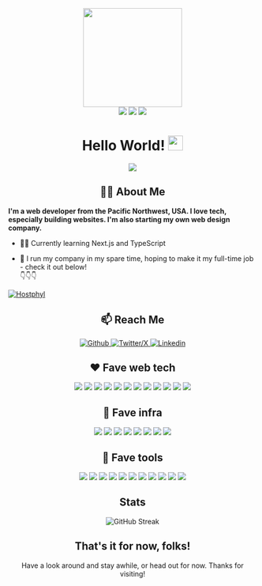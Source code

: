 <div align="center">
<img src="https://media.giphy.com/media/v1.Y2lkPTc5MGI3NjExYjllenZ1aG0zdnRueWR3NXJrN2tmd2tyeGV4bXlmdnk3MnNhbHhkayZlcD12MV9pbnRlcm5hbF9naWZfYnlfaWQmY3Q9cw/3kPDmoWdBpQPNhCnUG/giphy.gif" width="200">
</div>
<div align="center">
<img src="https://img.shields.io/badge/pronouns-he/him-purple">
<img src="https://img.shields.io/badge/building-websites-0066ff">
<img src="https://img.shields.io/badge/learning-web_tech-brightgreen">
</div>
<h1 align="center">
  Hello World!
  <img src="https://media.giphy.com/media/hvRJCLFzcasrR4ia7z/giphy.gif" width="30px"/>
</h1>
<div align="center">
<img src="https://media.giphy.com/media/QssGEmpkyEOhBCb7e1/giphy.gif">
</div>

<h2 align="center">👨‍💻 About Me</h2>

**I'm a web developer from the Pacific Northwest, USA. I love tech, especially building websites. I'm also starting my own web design company.**

- 👨‍🎓 Currently learning Next.js and TypeScript

- 🏢 I run my company in my spare time, hoping to make it my full-time job - check it out below!  
  👇👇👇

[![Hostphyl](https://img.shields.io/badge/hostphyl-hostphyl.com-0066ff?style=for-the-badge)](https://hostphyl.com)

<div align="center">
<h2>📫 Reach Me</h2>
    <a href="https://github.com/KitsapCreator">
        <img src="https://img.shields.io/badge/github-@KitsapCreator-181717?style=for-the-badge&logo=github" alt="Github">
    </a>
    <a href="https://twitter.com/cloviswebdev">
        <img src="https://img.shields.io/badge/twitter/x-@cloviswebdev-blue?style=for-the-badge&logo=x" alt="Twitter/X">
    </a>
    <a href="https://www.linkedin.com/in/clovisdaymartin/">
        <img src="https://img.shields.io/badge/linkedin-Clovis_Martin-0A66C2?style=for-the-badge&logo=linkedin" alt="Linkedin">
    </a>
</div>
<div align="center">
<h2>❤️ Fave web tech</h2>
<img src="https://img.shields.io/badge/html-E34F26?style=for-the-badge&logo=html5&logoColor=white">
<img src="https://img.shields.io/badge/css-1572B6?style=for-the-badge&logo=css3&logoColor=white">
<img src="https://img.shields.io/badge/javascript-F7DF1E?style=for-the-badge&logo=javascript&logoColor=black">
<img src="https://img.shields.io/badge/typescript-3178C6?style=for-the-badge&logo=typescript&logoColor=white">
<img src="https://img.shields.io/badge/react-61DAFB?style=for-the-badge&logo=react&logoColor=black">
<img src="https://img.shields.io/badge/nextjs-000000?style=for-the-badge&logo=next.js&logoColor=white">
<img src="https://img.shields.io/badge/astro-BC52EE?style=for-the-badge&logo=astro&logoColor=white">
<img src="https://img.shields.io/badge/tailwind_css-06B6D4?style=for-the-badge&logo=tailwindcss&logoColor=white">
<img src="https://img.shields.io/badge/radix_ui-061618?style=for-the-badge&logo=radixui&logoColor=white">
<img src="https://img.shields.io/badge/shopify-7AB55CE?style=for-the-badge&logo=shopify&logoColor=white">
<img src="https://img.shields.io/badge/font_awesome-528DD7?style=for-the-badge&logo=fontawesome&logoColor=white">
<img src="https://img.shields.io/badge/mdx-1B1F24?style=for-the-badge&logo=mdx&logoColor=white">
</div>
<div align="center">
<h2>🧡 Fave infra</h2>
<img src="https://img.shields.io/badge/github-181717?style=for-the-badge&logo=github&logoColor=white">
<img src="https://img.shields.io/badge/vercel-000000?style=for-the-badge&logo=vercel&logoColor=white">
<img src="https://img.shields.io/badge/planetscale-000000?style=for-the-badge&logo=planetscale&logoColor=white">
<img src="https://img.shields.io/badge/railway-0B0D0E?style=for-the-badge&logo=railway&logoColor=white">
<img src="https://img.shields.io/badge/cloudflare-F38020?style=for-the-badge&logo=cloudflare&logoColor=white">
<img src="https://img.shields.io/badge/stripe-008CDD?style=for-the-badge&logo=stripe&logoColor=white">
<img src="https://img.shields.io/badge/plausible_analytics-5850EC?style=for-the-badge&logo=plausibleanalytics&logoColor=white">
<img src="https://img.shields.io/badge/jsdelivr-E84D3D?style=for-the-badge&logo=jsdelivr&logoColor=white">
</div>
<div align="center">
<h2>💛 Fave tools</h2>
<img src="https://img.shields.io/badge/visual_studio_code-007ACC?style=for-the-badge&logo=visualstudiocode&logoColor=white">
<img src="https://img.shields.io/badge/figma-F24E1E?style=for-the-badge&logo=figma&logoColor=white">
<img src="https://img.shields.io/badge/git-F05032?style=for-the-badge&logo=git&logoColor=white">
<img src="https://img.shields.io/badge/apple-white?style=for-the-badge&logo=apple&logoColor=black">
<img src="https://img.shields.io/badge/linux-FCC624?style=for-the-badge&logo=linux&logoColor=black">
<img src="https://img.shields.io/badge/pnpm-F69220?style=for-the-badge&logo=pnpm&logoColor=white">
<img src="https://img.shields.io/badge/github_copilot-000000?style=for-the-badge&logo=githubcopilot&logoColor=white">
<img src="https://img.shields.io/badge/notion-000000?style=for-the-badge&logo=notion&logoColor=white">
<img src="https://img.shields.io/badge/raspberry_pi-A22846?style=for-the-badge&logo=raspberrypi&logoColor=white">
<img src="https://img.shields.io/badge/prettier-F7B93E?style=for-the-badge&logo=prettier&logoColor=black">
<img src="https://img.shields.io/badge/homebrew-FBB040?style=for-the-badge&logo=homebrew&logoColor=black">
</div>
<div align="center">
<h2>Stats</h2>
<img src="https://github-readme-streak-stats.herokuapp.com?user=kitsapcreator&theme=dark&hide_border=true&mode=weekly" alt="GitHub Streak">
</div>
<div align="center">
<h2>That's it for now, folks!</h2>
<p>Have a look around and stay awhile, or head out for now. Thanks for visiting!</p>
